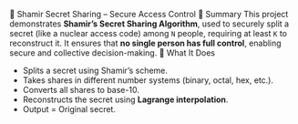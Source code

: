 🔐 Shamir Secret Sharing – Secure Access Control
📘 Summary
This project demonstrates **Shamir’s Secret Sharing Algorithm**, used to securely split a secret (like a nuclear access code) among `N` people, requiring at least `K` to reconstruct it. It ensures that **no single person has full control**, enabling secure and collective decision-making.
🔧 What It Does
* Splits a secret using Shamir’s scheme.
* Takes shares in different number systems (binary, octal, hex, etc.).
* Converts all shares to base-10.
* Reconstructs the secret using **Lagrange interpolation**.
* Output = Original secret.
